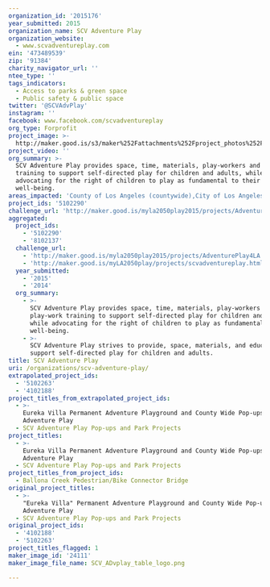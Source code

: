 ```yaml
---
organization_id: '2015176'
year_submitted: 2015
organization_name: SCV Adventure Play
organization_website:
  - www.scvadventureplay.com
ein: '473489539'
zip: '91384'
charity_navigator_url: ''
ntee_type: ''
tags_indicators:
  - Access to parks & green space
  - Public safety & public space
twitter: '@SCVAdvPlay'
instagram: ''
facebook: www.facebook.com/scvadventureplay
org_type: Forprofit
project_image: >-
  http://maker.good.is/s3/maker%252Fattachments%252Fproject_photos%252Fimages%252F24111%252Fdisplay%252FSCV_ADvplay_table_logo.png=c570x385
project_video: ''
org_summary: >-
  SCV Adventure Play provides space, time, materials, play-workers and play-work
  training to support self-directed play for children and adults, while
  advocating for the right of children to play as fundamental to their
  well-being.
areas_impacted: 'County of Los Angeles (countywide),City of Los Angeles (citywide)'
project_ids: '5102290'
challenge_url: 'http://maker.good.is/myla2050play2015/projects/AdventurePlay4LA.html'
aggregated:
  project_ids:
    - '5102290'
    - '8102137'
  challenge_url:
    - 'http://maker.good.is/myla2050play2015/projects/AdventurePlay4LA.html'
    - 'http://maker.good.is/myLA2050play/projects/scvadventureplay.html'
  year_submitted:
    - '2015'
    - '2014'
  org_summary:
    - >-
      SCV Adventure Play provides space, time, materials, play-workers and
      play-work training to support self-directed play for children and adults,
      while advocating for the right of children to play as fundamental to their
      well-being.
    - >-
      SCV Adventure Play strives to provide, space, materials, and education to
      support self-directed play for children and adults.
title: SCV Adventure Play
uri: /organizations/scv-adventure-play/
extrapolated_project_ids:
  - '5102263'
  - '4102188'
project_titles_from_extrapolated_project_ids:
  - >-
    Eureka Villa Permanent Adventure Playground and County Wide Pop-ups by SCV
    Adventure Play
  - SCV Adventure Play Pop-ups and Park Projects
project_titles:
  - >-
    Eureka Villa Permanent Adventure Playground and County Wide Pop-ups by SCV
    Adventure Play
  - SCV Adventure Play Pop-ups and Park Projects
project_titles_from_project_ids:
  - Ballona Creek Pedestrian/Bike Connector Bridge
original_project_titles:
  - >-
    "Eureka Villa" Permanent Adventure Playground and County Wide Pop-ups by SCV
    Adventure Play
  - SCV Adventure Play Pop-ups and Park Projects
original_project_ids:
  - '4102188'
  - '5102263'
project_titles_flagged: 1
maker_image_id: '24111'
maker_image_file_name: SCV_ADvplay_table_logo.png

---
```

